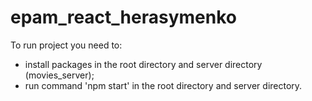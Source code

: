 # epam_react_herasymenko

To run project you need to:
- install packages in the root directory and 
  server directory (movies_server);
- run command 'npm start' in the root directory and 
  server directory.
